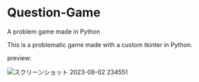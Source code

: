 # Question-Game
A problem game made in Python

This is a problematic game made with a custom tkinter in Python.

preview: 

![スクリーンショット 2023-08-02 234551](https://github.com/Believe0127/Question-Game/assets/101379299/959c5da0-1aea-43f6-aec8-3ee5813d1d64)
